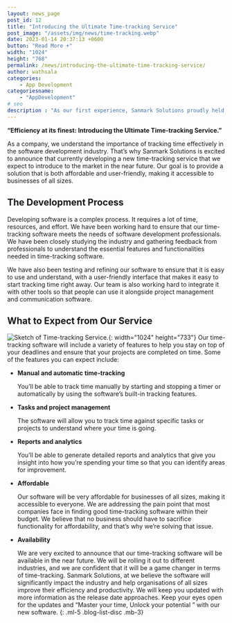```yaml
---
layout: news_page 
post_id: 12
title: "Introducing the Ultimate Time-tracking Service"
post_image: "/assets/img/news/time-tracking.webp"
date: 2023-01-14 20:37:13 +0600
button: "Read More +"
width: "1024"
height: "768"
permalink: /news/introducing-the-ultimate-time-tracking-service/
author: wathsala
categories:
    - App Development
categoriesname:
    - "AppDevelopment"
# seo
description : "As our first experience, Sanmark Solutions proudly held a Leadership Development Programme on the 22nd of October."
---
```

**“Efficiency at its finest: Introducing the Ultimate Time-tracking Service.”**

As a company, we understand the importance of tracking time effectively in the software development industry. That’s why Sanmark Solutions is excited to announce that currently developing a new time-tracking service that we expect to introduce to the market in the near future. Our goal is to provide a solution that is both affordable and user-friendly, making it accessible to businesses of all sizes.

## The Development Process
Developing software is a complex process. It requires a lot of time, resources, and effort. We have been working hard to ensure that our time-tracking software meets the needs of software development professionals. We have been closely studying the industry and gathering feedback from professionals to understand the essential features and functionalities needed in time-tracking software.

We have also been testing and refining our software to ensure that it is easy to use and understand, with a user-friendly interface that makes it easy to start tracking time right away. Our team is also working hard to integrate it with other tools so that people can use it alongside project management and communication software.

## What to Expect from Our Service

![Sketch of Time-tracking Service.]({{site.baseurl}}/assets/img/news/time-tracking-middle.webp){: width="1024" height="733"}
Our time-tracking software will include a variety of features to help you stay on top of your deadlines and ensure that your projects are completed on time. Some of the features you can expect include:

- **Manual and automatic time-tracking**

    You’ll be able to track time manually by starting and stopping a timer or automatically by using the software’s built-in tracking features.
- **Tasks and project management**

    The software will allow you to track time against specific tasks or projects to understand where your time is going.
- **Reports and analytics**

    You’ll be able to generate detailed reports and analytics that give you insight into how you’re spending your time so that you can identify areas for improvement.
- **Affordable**

    Our software will be very affordable for businesses of all sizes, making it accessible to everyone. We are addressing the pain point that most companies face in finding good time-tracking software within their budget. We believe that no business should have to sacrifice functionality for affordability, and that’s why we’re solving that issue.   
- **Availability**

    We are very excited to announce that our time-tracking software will be available in the near future. We will be rolling it out to different industries, and we are confident that it will be a game changer in terms of time-tracking. Sanmark Solutions, at we believe the software will significantly impact the industry and help organisations of all sizes improve their efficiency and productivity. We will keep you updated with more information as the release date approaches. Keep your eyes open for the updates and “Master your time, Unlock your potential ” with our new software.
{: .ml-5 .blog-list-disc .mb-3}
